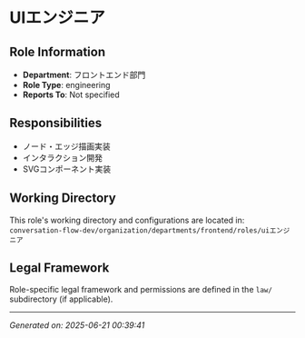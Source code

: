 # UIエンジニア

## Role Information
- **Department**: フロントエンド部門
- **Role Type**: engineering
- **Reports To**: Not specified

## Responsibilities
- ノード・エッジ描画実装
- インタラクション開発
- SVGコンポーネント実装

## Working Directory
This role's working directory and configurations are located in:
`conversation-flow-dev/organization/departments/frontend/roles/uiエンジニア`

## Legal Framework
Role-specific legal framework and permissions are defined in the `law/` subdirectory (if applicable).

---
*Generated on: 2025-06-21 00:39:41*
